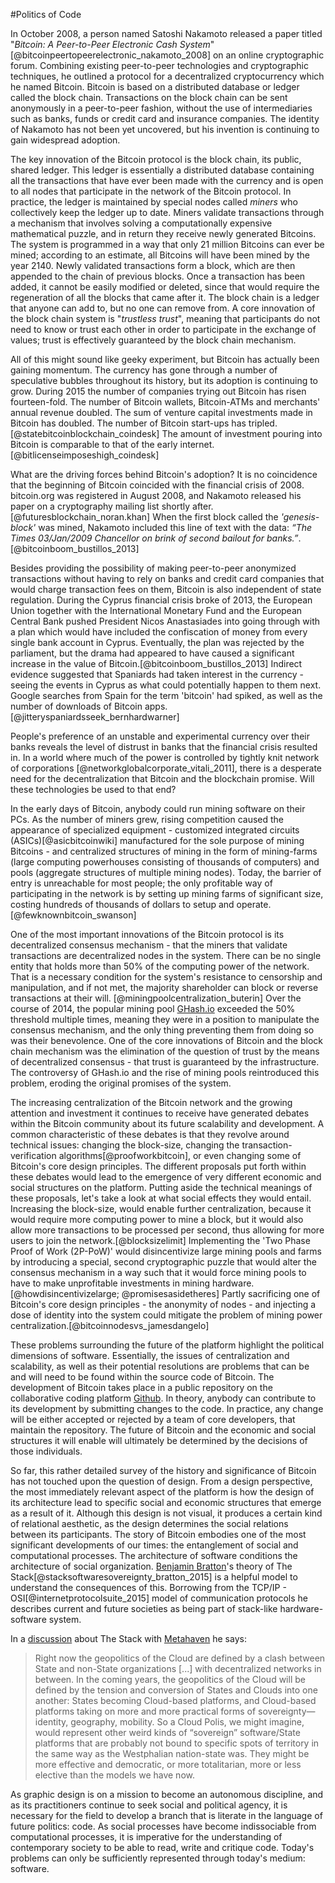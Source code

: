 



#Politics of Code

In October 2008, a person named Satoshi Nakamoto released a paper titled "*Bitcoin: A Peer-to-Peer Electronic Cash System*"[@bitcoinpeertopeerelectronic_nakamoto_2008] on an online cryptographic forum. Combining existing peer-to-peer technologies and cryptographic techniques, he outlined a protocol for a decentralized cryptocurrency which he named Bitcoin. <span class="technology block-chain distribution decentralization economy software">Bitcoin is based on a distributed database or ledger called the block chain. Transactions on the block chain can be sent anonymously in a peer-to-peer fashion, without the use of intermediaries such as banks, funds or credit card and insurance companies.</span> The identity of Nakamoto has not been yet uncovered, but his invention is continuing to gain widespread adoption.

<span class="innovation protocol economy">The key innovation of the Bitcoin protocol is the block chain, its public, shared ledger. This ledger is essentially a distributed database containing all the transactions that have ever been made with the currency and is open to all nodes that participate in the network of the Bitcoin protocol.</span> In practice, the ledger is maintained by special nodes called *miners* who collectively keep the ledger up to date. Miners validate transactions through a mechanism that involves solving a computationally expensive mathematical puzzle, and in return they receive newly generated Bitcoins. The system is programmed in a way that only 21 million Bitcoins can ever be mined; according to an estimate, all Bitcoins will have been mined by the year 2140. Newly validated transactions form a block, which are then appended to the chain of previous blocks. Once a transaction has been added, it cannot be easily modified or deleted, since that would require the regeneration of all the blocks that came after it. The block chain is a ledger that anyone can add to, but no one can remove from. A core innovation of the block chain system is "*trustless trust*", meaning that participants do not need to know or trust each other in order to participate in the exchange of values; trust is effectively guaranteed by the block chain mechanism.

All of this might sound like geeky experiment, but Bitcoin has actually been gaining momentum. The currency has gone through a number of speculative bubbles throughout its history, but its adoption is continuing to grow. During 2015 the number of companies trying out Bitcoin has risen fourteen-fold. The number of Bitcoin wallets, Bitcoin-ATMs and merchants' annual revenue doubled. The sum of venture capital investments made in Bitcoin has doubled. The number of Bitcoin start-ups has tripled. [@statebitcoinblockchain_coindesk] The amount of investment pouring into Bitcoin is comparable to that of the early internet. [@bitlicenseimposeshigh_coindesk]

<span class="crisis economy">What are the driving forces behind Bitcoin's adoption? It is no coincidence that the beginning of Bitcoin coincided with the financial crisis of 2008. bitcoin.org was registered in August 2008, and Nakamoto released his paper on a cryptography mailing list shortly after.</span> [@futuresblockchain_noran.khan] When the first block called the *'genesis-block'* was mined, Nakamoto included this line of text with the data: *“The Times 03/Jan/2009 Chancellor on brink of second bailout for banks.”*.[@bitcoinboom_bustillos_2013]

<span class="decentralization technology power">Besides providing the possibility of making peer-to-peer anonymized transactions without having to rely on banks and credit card companies that would charge transaction fees on them, Bitcoin is also independent of state regulation.</span> During the Cyprus financial crisis broke of 2013, the European Union together with the International Monetary Fund and the European Central Bank pushed President Nicos Anastasiades into going through with a plan which would have included the confiscation of money from every single bank account in Cyprus. Eventually, the plan was rejected by the parliament, but the drama had appeared to have caused a significant increase in the value of Bitcoin.[@bitcoinboom_bustillos_2013] Indirect evidence suggested that Spaniards had taken interest in the currency - seeing the events in Cyprus as what could potentially happen to them next. Google searches from Spain for the term 'bitcoin' had spiked, as well as the number of downloads of Bitcoin apps. [@jitteryspaniardsseek_bernhardwarner]

<span class="crisis">People's preference of an unstable and experimental currency over their banks  reveals the level of distrust in banks that the financial crisis resulted in.</span> In a world where much of the power is controlled by tightly knit network of corporations [@networkglobalcorporate_vitali_2011], there is a desperate need for the decentralization that Bitcoin and the blockchain promise.
Will these technologies be used to that end?

<span class="technology centralization">In the early days of Bitcoin, anybody could run mining software on their PCs. As the number of miners grew, rising competition caused the appearance of specialized equipment - customized integrated circuits (ASICs)[@asicbitcoinwiki] manufactured for the sole purpose of mining Bitcoins  - and centralized structures of mining in the form of mining-farms (large computing powerhouses consisting of thousands of computers) and pools (aggregate structures of multiple mining nodes). Today, the barrier of entry is unreachable for most people; the only profitable way of participating in the network is by setting up mining farms of significant size, costing hundreds of thousands of dollars to setup and operate. [@fewknownbitcoin_swanson]</span>

<span class="technology protocol decentralization innovation">One of the most important innovations of the Bitcoin protocol is its decentralized consensus mechanism - that the miners that validate transactions are decentralized nodes in the system.</span> There can be no single entity that holds more than 50% of the computing power of the network. That is a necessary condition for the system's resistance to censorship and manipulation, and if not met, the majority shareholder can block or reverse transactions at their will. [@miningpoolcentralization_buterin] Over the course of 2014, the popular mining pool [GHash.io](https://ghash.io/) exceeded the 50% threshold multiple times, meaning they were in a position to manipulate the consensus mechanism, and the only thing preventing them from doing so was their benevolence. One of the core innovations of Bitcoin and the block chain mechanism was the elimination of the question of trust by the means of decentralized consensus - that trust is guaranteed by the infrastructure. The controversy of GHash.io  and the rise of mining pools reintroduced this problem, eroding the original promises of the system.

The increasing centralization of the Bitcoin network and the growing attention and investment it continues to receive have generated debates within the Bitcoin community about its future scalability and development. A common characteristic of these debates is that they revolve around technical issues: changing the block-size, changing the transaction-verification algorithms[@proofworkbitcoin], or even changing some of Bitcoin's core design principles.
The different proposals put forth within these debates would lead to the emergence of very different economic and social structures on the platform. Putting aside the technical meanings of these proposals, let's take a look at what social effects they would entail. Increasing the block-size, would enable further centralization, because it would require more computing power to mine a block, but it would also allow more transactions to be processed per second, thus allowing for more users to join the network.[@blocksizelimit] Implementing the 'Two Phase Proof of Work (2P-PoW)' would disincentivize large mining pools and farms by introducing a special, second cryptographic puzzle that would alter the consensus mechanism in a way such that it would force mining pools to have to make unprofitable investments in mining hardware. [@howdisincentivizelarge; @promisesasidetheres] Partly sacrificing one of Bitcoin's core design principles - the anonymity of nodes - and injecting a dose of identity into the system could mitigate the problem of mining power centralization.[@bitcoinnodesvs_jamesdangelo]

<span class="software">These problems surrounding the future of the platform highlight the political dimensions of software.</span> Essentially, the issues of centralization and scalability, as well as their potential resolutions are problems that can be and will need to be found within the source code of Bitcoin. <span class="open-source software">The development of Bitcoin takes place in a public repository on the collaborative coding platform [Github](https://github.com/bitcoin/bitcoin). In theory, anybody can contribute to its development by submitting changes to the code.</span> In practice, any change will be either accepted or rejected by a team of core developers, that maintain the repository. The future of Bitcoin and the economic and social structures it will enable will ultimately be determined by the decisions of those individuals.

So far, this rather detailed survey of the history and significance of Bitcoin has not touched upon the question of design. From a design perspective, the most immediately relevant aspect of the platform is how the design of its architecture lead to specific social and economic structures that emerge as a result of it. <span class="relational-aesthetics">Although this design is not visual, it produces a certain kind of relational aesthetic, as the design determines the social relations between its participants.</span>
<span class="software social-organization">The story of Bitcoin embodies one of the most significant developments of our times: the entanglement of social and computational processes.
The architecture of software conditions the architecture of social organization.</span> <span class="stack protocol hardware software">[Benjamin Bratton]()'s theory of The Stack[@stacksoftwaresovereignty_bratton_2015] is a helpful model to understand the consequences of this. Borrowing from the TCP/IP - OSI[@internetprotocolsuite_2015] model of communication protocols he describes current and future societies as being part of stack-like hardware-software system.</span>

In a [discussion](http://mthvn.tumblr.com/post/38098461078/thecloudthestateandthestack) about The Stack with [Metahaven](http://mthvn.tumblr.com/post/38098461078/thecloudthestateandthestack) he says:

> Right now the geopolitics of the Cloud are defined by a clash between State and non-State organizations [...] with decentralized networks in between. In the coming years, the geopolitics of the Cloud will be defined by the tension and conversion of States and Clouds into one another: States becoming Cloud-based platforms, and Cloud-based platforms taking on more and more practical forms of sovereignty—identity, geography, mobility. So a Cloud Polis, we might imagine, would represent other weird kinds of “sovereign” software/State platforms that are probably not bound to specific spots of territory in the same way as the Westphalian nation-state was. They might be more effective and democratic, or more totalitarian, more or less elective than the models we have now.

<span class='conclusion'>
As graphic design is on a mission to become an autonomous discipline, and as its practitioners continue to seek social and political agency, it is necessary for the field to develop a branch that is literate in the language of future politics: code.
As social processes have become indissociable from computational processes, it is imperative for the understanding of contemporary society to be able to read, write and critique code. Today's problems can only be sufficiently represented through today's medium: software.</span>
